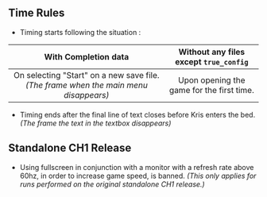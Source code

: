## **Time Rules**
* Timing starts following the situation : 

With Completion data | Without any files except `true_config`
:---: | :---:
On selecting "Start" on a new save file. *(The frame when the main menu disappears)* | Upon opening the game for the first time.

* Timing ends after the final line of text closes before Kris enters the bed. *(The frame the text in the textbox disappears)*

## **Standalone CH1 Release**
* Using fullscreen in conjunction with a monitor with a refresh rate above 60hz, in order to increase game speed, is banned. *(This only applies for runs performed on the original standalone CH1 release.)*